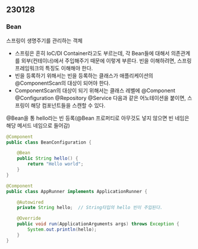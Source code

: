 ## 230128

### Bean

스프링이 생명주기를 관리하는 객체

- 스프링은 흔히 IoC/DI Container라고도 부르는데, 각 Bean들에 대해서 의존관계를 외부(컨테이너)에서 주입해주기 때문에 이렇게 부른다. 빈을 이해하려면, 스프링 프레임워크의 특징도 이해해야 한다.
- 빈을 등록하기 위해서는 빈을 등록하는 클래스가 애플리케이션의 @ComponentScan의 대상이 되어야 한다.
- ComponentScan의 대상이 되기 위해서는 클래스 레벨에 @Component @Configuration @Repository @Service 다음과 같은 어노테이션을 붙이면, 스프링이 해당 컴포넌트들을 스캔할 수 있다.

@Bean을 통 hello라는 빈 등록(@Bean 프로퍼티로 아무것도 넣지 않으면 빈 네임은 해당 메서드 네임으로 들어감)

```java
@Component
public class BeanConfiguration {

    @Bean
    public String hello() {
        return "Hello world";
    }
}
```

```java
@Component
public class AppRunner implements ApplicationRunner {

    @Autowired
    private String hello;  // String타입의 hello 빈이 주입된다.

    @Override
    public void run(ApplicationArguments args) throws Exception {
        System.out.println(hello);
    }
}
```
